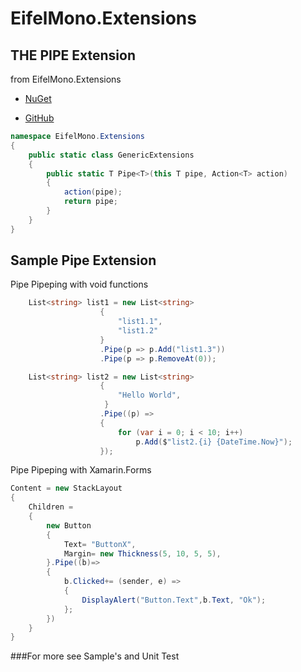 # EifelMono.Extensions

## THE PIPE Extension
from EifelMono.Extensions 

* [NuGet](https://www.nuget.org/packages/EifelMono.Extensions)

* [GitHub](https://github.com/EifelMono/EifelMono.Extensions)

```c#
namespace EifelMono.Extensions
{
    public static class GenericExtensions
    {
        public static T Pipe<T>(this T pipe, Action<T> action)
        {
            action(pipe);
            return pipe;
        }
    }
}
```

## Sample Pipe Extension

Pipe Pipeping with void functions
```c#
    List<string> list1 = new List<string>
                    {
                        "list1.1",
                        "list1.2"
                    }
                    .Pipe(p => p.Add("list1.3"))
                    .Pipe(p => p.RemoveAt(0));

    List<string> list2 = new List<string>
                    {
                        "Hello World",
                     }
                    .Pipe((p) =>
                    {
                        for (var i = 0; i < 10; i++)
                            p.Add($"list2.{i} {DateTime.Now}");
                    }); 

```

Pipe Pipeping with Xamarin.Forms
```c#
Content = new StackLayout
{
    Children =
    {
        new Button
        {
            Text= "ButtonX",
            Margin= new Thickness(5, 10, 5, 5),
        }.Pipe((b)=>
        {
            b.Clicked+= (sender, e) =>
            {
                DisplayAlert("Button.Text",b.Text, "Ok");
            };
        })
    }
}
```


###For more see Sample's and Unit Test

